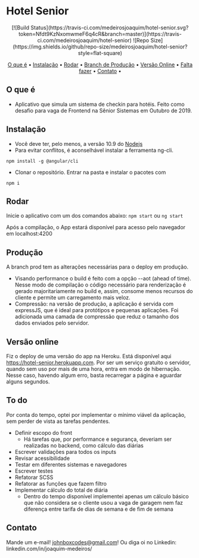 # Hotel Senior

<p align="center">
[![Build Status](https://travis-ci.com/medeirosjoaquim/hotel-senior.svg?token=Nfdt9KzNxomwmeF6q4cR&branch=master)](https://travis-ci.com/medeirosjoaquim/hotel-senior)
![Repo Size](https://img.shields.io/github/repo-size/medeirosjoaquim/hotel-senior?style=flat-square)
</p>

<p align="center">
  <a href="#o-que-é">O que é</a> •
  <a href="#instalação">Instalação</a> •
  <a href="#rodar">Rodar</a> •
  <a href="#produção">Branch de Produção</a> •
  <a href="#versão-online">Versão Online</a> •
  <a href="#to-do">Falta fazer</a> •
  <a href="#contact">Contato</a> •

</p>

## O que é

* Aplicativo que simula um sistema de checkin para hotéis. Feito
como desafio para vaga de Frontend na Sênior Sistemas em Outubro de 2019.

## Instalação
* Você deve ter, pelo menos, a versão 10.9 do <a href="https://nodejs.org/en/">Nodejs</a>
* Para evitar conflitos, é aconselhável instalar a ferramenta ng-cli.

```npm install -g @angular/cli```

* Clonar o repositório. Entrar na pasta e instalar o pacotes com

```npm i```

## Rodar

Inicie o aplicativo com um dos comandos abaixo:
```npm start``` ou ```ng start```

Após a compilação, o App estará disponível para acesso
pelo navegador em localhost:4200

## Produção

A branch prod tem as alterações necessárias para o deploy em produção.
* Visando performance o build é feito com a opção --aot (ahead of time). Nesse modo de compilação o código necessário para renderização é gerado majoritariamente no build e, assim, consome menos recursos do cliente e permite um carregamento mais veloz.
* Compressão: na versão de produção, a aplicação é servida com expressJS, que é ideal para protótipos e pequenas aplicações. Foi adicionada uma camada de compressão que reduz o tamanho dos dados enviados pelo servidor.

## Versão online

Fiz o deploy de uma versão do app na Heroku. Está disponível aqui https://hotel-senior.herokuapp.com. Por ser um serviço gratuito o servidor, quando sem uso por mais de uma hora, entra em modo de hibernação. Nesse caso, havendo algum erro,
basta recarregar a página e aguardar alguns segundos.

## To do

Por conta do tempo, optei por implementar o mínimo
viável da aplicação, sem perder de vista as tarefas pendentes.

* Definir escopo do front
  * Há tarefas que, por performance e segurança, deveriam ser
    realizadas no backend, como cálculo das diárias
* Escrever validações para todos os inputs
* Revisar acessibilidade
* Testar em diferentes sistemas e navegadores
* Escrever testes
* Refatorar SCSS
* Refatorar as funções que fazem filtro
* Implementar cálculo do total de diária
  * Dentro do tempo disponível implementei apenas um cálculo básico que não considera se o cliente usou a vaga de garagem nem faz diferença entre tarifa de dias de semana e de fim de semana

## Contato

Mande um e-mail! johnboxcodes@gmail.com! Ou diga oi no Linkedin:
linkedin.com/in/joaquim-medeiros/
